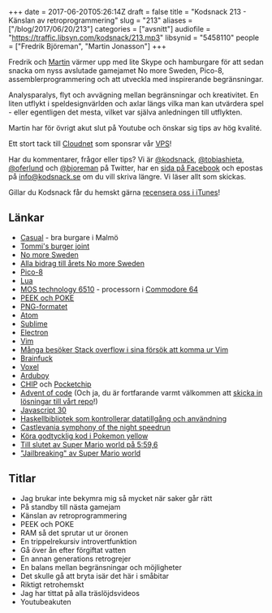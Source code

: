 +++
date = 2017-06-20T05:26:14Z
draft = false
title = "Kodsnack 213 - Känslan av retroprogrammering"
slug = "213"
aliases = ["/blog/2017/06/20/213"]
categories = ["avsnitt"]
audiofile = "https://traffic.libsyn.com/kodsnack/213.mp3"
libsynid = "5458110"
people = ["Fredrik Björeman", "Martin Jonasson"]
+++

Fredrik och [Martin](https://twitter.com/grapefrukt/) värmer upp med lite Skype och hamburgare för att sedan snacka om nyss avslutade gamejamet No more Sweden, Pico-8, assemblerprogrammering och att utveckla med inspirerande begränsningar.

Analysparalys, flyt och avvägning mellan begränsningar och kreativitet. En liten utflykt i speldesignvärlden och axlar längs vilka man kan utvärdera spel - eller egentligen det mesta, vilket var själva anledningen till utflykten.

Martin har för övrigt akut slut på Youtube och önskar sig tips av hög kvalité.

Ett stort tack till [Cloudnet](http://www.cloudnet.se) som sponsrar vår [VPS](http://en.wikipedia.org/wiki/Virtual_private_server)!

Har du kommentarer, frågor eller tips? Vi är [@kodsnack](https://www.twitter.com/kodsnack), [@tobiashieta](https://www.twitter.com/tobiashieta), [@oferlund](https://www.twitter.com/oferlund) och [@bjoreman](https://www.twitter.com/bjoreman) på Twitter, har en [sida på Facebook](https://www.facebook.com/kodsnack) och epostas på [info@kodsnack.se](mailto:info@kodsnack.se) om du vill skriva längre. Vi läser allt som skickas.

Gillar du Kodsnack får du hemskt gärna [recensera oss i iTunes](http://itunes.apple.com/se/podcast/kodsnack/id561631498?l=en)!

## Länkar ##
* [Casual](http://casualstreetfood.se/) - bra burgare i Malmö
* [Tommi's burger joint](https://www.burgerjoint.dk/malmoe)
* [No more Sweden](http://nomoresweden.com/)
* [Alla bidrag till årets No more Sweden](https://itch.io/jam/no-more-sweden-2017)
* [Pico-8](https://www.lexaloffle.com/pico-8.php)
* [Lua](https://en.wikipedia.org/wiki/Lua_%28programming_language%29)
* [MOS technology 6510](https://en.wikipedia.org/wiki/MOS_Technology_6510) - processorn i [Commodore 64](https://en.wikipedia.org/wiki/Commodore_64)
* [PEEK och POKE](https://en.wikipedia.org/wiki/PEEK_and_POKE)
* [PNG-formatet](https://en.wikipedia.org/wiki/Portable_Network_Graphics)
* [Atom](https://en.wikipedia.org/wiki/Atom_%28text_editor%29)
* [Sublime](https://en.wikipedia.org/wiki/Sublime_Text)
* [Electron](https://en.wikipedia.org/wiki/Electron_%28software_framework%29)
* [Vim](https://en.wikipedia.org/wiki/Vim_%28text_editor%29)
* [Många besöker Stack overflow i sina försök att komma ur Vim](https://stackoverflow.blog/2017/05/23/stack-overflow-helping-one-million-developers-exit-vim/)
* [Brainfuck](https://en.wikipedia.org/wiki/Brainfuck)
* [Voxel](https://en.wikipedia.org/wiki/Voxel)
* [Arduboy](https://arduboy.com/)
* [CHIP](https://getchip.com/) och [Pocketchip](https://getchip.com/pages/pocketchip)
* [Advent of code](http://adventofcode.com/) (Och ja, du är fortfarande varmt välkommen att [skicka in lösningar till vårt repo](https://github.com/kodsnack/advent_of_code_2016)!)
* [Javascript 30](https://javascript30.com)
* [Haskellbibliotek som kontrollerar datatillgång och användning](http://www.cse.chalmers.se/~russo/publications_files/pearl-russo.pdf)
* [Castlevania symphony of the night speedrun](https://www.youtube.com/watch?v=qc56JEd1qxA)
* [Köra godtycklig kod i Pokemon yellow](http://tasvideos.org/5384S.html)
* [Till slutet av Super Mario world på 5:59,6](https://www.youtube.com/watch?v=14wqBA5Q1yc)
* ["Jailbreaking" av Super Mario world](https://www.youtube.com/watch?v=Ixu8tn__91E)


## Titlar ##
* Jag brukar inte bekymra mig så mycket när saker går rätt
* På standby till nästa gamejam
* Känslan av retroprogrammering
* PEEK och POKE
* RAM så det sprutar ut ur öronen
* En trippelrekursiv introvertfunktion
* Gå över ån efter förgiftat vatten
* En annan generations retrogrejer
* En balans mellan begränsningar och möjligheter
* Det skulle gå att bryta isär det här i småbitar
* Riktigt retrohemskt
* Jag har tittat på alla träslöjdsvideos
* Youtubeakuten